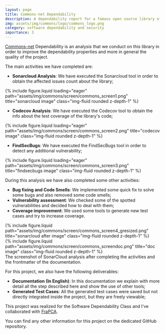 ```yaml
---
layout: page
title: Commons-net Dependability
description: A dependability report for a famous open source library of the Apache Commons project.
img: assets/img/commons/logo/commons_logo.png
category: software dependability and security
importance: 3
---
```


<a href="https://github.com/Tensa53/commons-net">Commons-net</a> Dependability is an analysis that we conduct on this
library in order to improve the dependability properties and more in general the quality of the project.

The main activities we have completed are:

- **Sonarcloud Analysis**: We have executed the Sonarcloud tool in order to obtain the affected issues count about
  the library;

<div class="row">
    <div class="col-sm mt-3 mt-md-0">
        {% include figure.liquid loading="eager" path="assets/img/commons/screen/commons_screen1.png" 
            title="sonarcloud image" class="img-fluid rounded z-depth-1" %}
    </div>
</div>

- **Codecov Analysis**: We have executed the Codecov tool to obtain the info about the test
  coverage of the library's code;

<div class="row">
    <div class="col-sm mt-3 mt-md-0">
        {% include figure.liquid loading="eager" path="assets/img/commons/screen/commons_screen2.png" 
            title="codecov image" class="img-fluid rounded z-depth-1" %}
    </div>
</div>

- **FindSecBugs**: We have executed the FindSecBugs tool in order to detect any additional vulnerability;

<div class="row">
    <div class="col-sm mt-3 mt-md-0">
        {% include figure.liquid loading="eager" path="assets/img/commons/screen/commons_screen3.png" 
            title="findsecbugs image" class="img-fluid rounded z-depth-1" %}
    </div>
</div>

During this analysis we have also completed some other activities:

- **Bug fixing and Code Smells**: We implemented some quick fix to solve some bugs and also removed some code smells;
- **Vulnerability assessment**: We checked some of the spotted vulnerabilities and decided how to deal with them;
- **Coverage improvement**: We used some tools to generate new test cases and try to increase coverage.

<div class="row justify-content-sm-center">
    <div class="col-sm-8 mt-3 mt-md-0">
        {% include figure.liquid path="assets/img/commons/screen/commons_screen4_gresized.png" 
            title="sonarcloud after image" class="img-fluid rounded z-depth-1" %}
    </div>
    <div class="col-sm-4 mt-3 mt-md-0">
        {% include figure.liquid path="assets/img/commons/screen/commons_screendoc.png" 
            title="doc image" class="img-fluid rounded z-depth-1" %}
    </div>
</div>
<div class="caption">
    The screenshot of SonarCloud analysis after completing the activities and the frontmatter of the documentation.
</div>

For this project, we also have the following deliverables:

- **Documentation (In English)**: In this documentation we explain with more detail all the step described here and show
  the use of other tools;
- **Generated Test Cases**: All the generated test cases were saved but not directly integrated inside the project,
  but they are freely viewable;

This project was realized for the Software Dependability Class and I've collaborated with
<a href="https://github.com/FraPCA">FraPCA</a>.

You can find any other information for this project on the dedicated GitHub repository.
